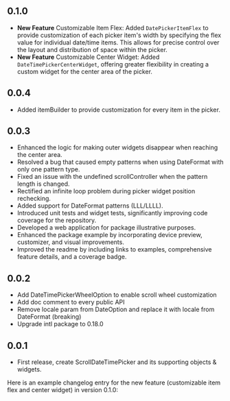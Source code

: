 ## 0.1.0

- **New Feature** Customizable Item Flex: 
   Added `DatePickerItemFlex` to provide customization of each picker item's width by specifying the flex value for individual date/time items. This allows for precise control over the layout and distribution of space within the picker.
- **New Feature** Customizable Center Widget:
   Added `DateTimePickerCenterWidget`, offering greater flexibility in creating a custom widget for the center area of the picker.

## 0.0.4
-  Added itemBuilder to provide customization for every item in the picker.

## 0.0.3
- Enhanced the logic for making outer widgets disappear when reaching the center area.
- Resolved a bug that caused empty patterns when using DateFormat with only one pattern type.
- Fixed an issue with the undefined scrollController when the pattern length is changed.
- Rectified an infinite loop problem during picker widget position rechecking.
- Added support for DateFormat patterns (LLL/LLLL).
- Introduced unit tests and widget tests, significantly improving code coverage for the repository.
- Developed a web application for package illustrative purposes.
- Enhanced the package example by incorporating device preview, customizer, and visual improvements.
- Improved the readme by including links to examples, comprehensive feature details, and a coverage badge.


## 0.0.2
- Add DateTimePickerWheelOption to enable scroll wheel customization
- Add doc comment to every public API
- Remove locale param from DateOption and replace it with locale from DateFormat (breaking)
- Upgrade intl package to 0.18.0

## 0.0.1
- First release, create ScrollDateTimePicker and its supporting objects & widgets.


Here is an example changelog entry for the new feature (customizable item flex and center widget) in version 0.1.0:


